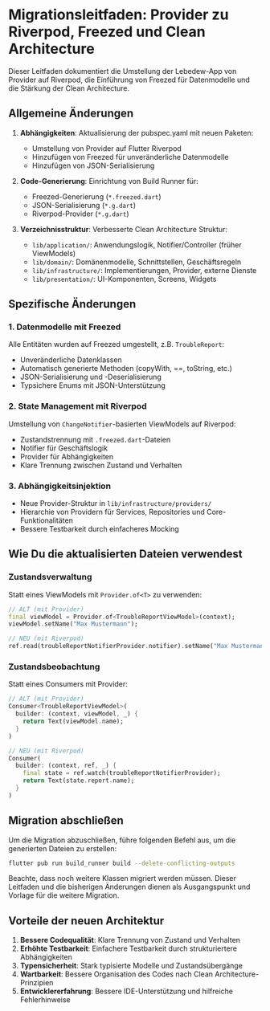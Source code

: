 # Migrationsleitfaden: Provider zu Riverpod, Freezed und Clean Architecture

Dieser Leitfaden dokumentiert die Umstellung der Lebedew-App von Provider auf Riverpod, die Einführung von Freezed für Datenmodelle und die Stärkung der Clean Architecture.

## Allgemeine Änderungen

1. **Abhängigkeiten**: Aktualisierung der pubspec.yaml mit neuen Paketen:
   - Umstellung von Provider auf Flutter Riverpod
   - Hinzufügen von Freezed für unveränderliche Datenmodelle
   - Hinzufügen von JSON-Serialisierung

2. **Code-Generierung**: Einrichtung von Build Runner für:
   - Freezed-Generierung (`*.freezed.dart`)
   - JSON-Serialisierung (`*.g.dart`) 
   - Riverpod-Provider (`*.g.dart`)

3. **Verzeichnisstruktur**: Verbesserte Clean Architecture Struktur:
   - `lib/application/`: Anwendungslogik, Notifier/Controller (früher ViewModels)
   - `lib/domain/`: Domänenmodelle, Schnittstellen, Geschäftsregeln
   - `lib/infrastructure/`: Implementierungen, Provider, externe Dienste
   - `lib/presentation/`: UI-Komponenten, Screens, Widgets

## Spezifische Änderungen

### 1. Datenmodelle mit Freezed

Alle Entitäten wurden auf Freezed umgestellt, z.B. `TroubleReport`:
- Unveränderliche Datenklassen
- Automatisch generierte Methoden (copyWith, ==, toString, etc.)
- JSON-Serialisierung und -Deserialisierung
- Typsichere Enums mit JSON-Unterstützung

### 2. State Management mit Riverpod

Umstellung von `ChangeNotifier`-basierten ViewModels auf Riverpod:
- Zustandstrennung mit `.freezed.dart`-Dateien
- Notifier für Geschäftslogik
- Provider für Abhängigkeiten
- Klare Trennung zwischen Zustand und Verhalten

### 3. Abhängigkeitsinjektion 

- Neue Provider-Struktur in `lib/infrastructure/providers/`
- Hierarchie von Providern für Services, Repositories und Core-Funktionalitäten
- Bessere Testbarkeit durch einfacheres Mocking

## Wie Du die aktualisierten Dateien verwendest

### Zustandsverwaltung

Statt eines ViewModels mit `Provider.of<T>` zu verwenden:

```dart
// ALT (mit Provider)
final viewModel = Provider.of<TroubleReportViewModel>(context);
viewModel.setName("Max Mustermann");

// NEU (mit Riverpod)
ref.read(troubleReportNotifierProvider.notifier).setName("Max Mustermann");
```

### Zustandsbeobachtung

Statt eines Consumers mit Provider:

```dart
// ALT (mit Provider)
Consumer<TroubleReportViewModel>(
  builder: (context, viewModel, _) {
    return Text(viewModel.name);
  }
)

// NEU (mit Riverpod)
Consumer(
  builder: (context, ref, _) {
    final state = ref.watch(troubleReportNotifierProvider);
    return Text(state.report.name);
  }
)
```

## Migration abschließen

Um die Migration abzuschließen, führe folgenden Befehl aus, um die generierten Dateien zu erstellen:

```bash
flutter pub run build_runner build --delete-conflicting-outputs
```

Beachte, dass noch weitere Klassen migriert werden müssen. Dieser Leitfaden und die bisherigen Änderungen dienen als Ausgangspunkt und Vorlage für die weitere Migration.

## Vorteile der neuen Architektur

1. **Bessere Codequalität**: Klare Trennung von Zustand und Verhalten
2. **Erhöhte Testbarkeit**: Einfachere Testbarkeit durch strukturiertere Abhängigkeiten
3. **Typensicherheit**: Stark typisierte Modelle und Zustandsübergänge
4. **Wartbarkeit**: Bessere Organisation des Codes nach Clean Architecture-Prinzipien
5. **Entwicklererfahrung**: Bessere IDE-Unterstützung und hilfreiche Fehlerhinweise 